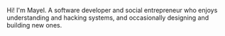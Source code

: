 Hi! I'm Mayel. A software developer and social entrepreneur who enjoys understanding and hacking systems, and occasionally designing and building new ones.
